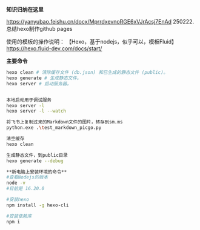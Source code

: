 
**知识归纳在这里**

https://yanyubao.feishu.cn/docx/MprrdxevnoRGE6xVJrAcsj7EnAd
250222.总结hexo制作github pages


使用的模板的操作说明：
【Hexo，基于nodejs，似乎可以，模板Fluid】
https://hexo.fluid-dev.com/docs/start/


**主要命令**

```bash
hexo clean # 清除缓存文件 (db.json) 和已生成的静态文件 (public)。
hexo generate # 生成静态文件。
hexo server # 启动服务器。


本地启动用于调试服务
hexo server -l
hexo server -l --watch

将飞书上复制过来的Markdown文件的图片，转存到sm.ms
python.exe .\test_markdown_picgo.py 

清空缓存
hexo clean    

生成静态文件，到public目录
hexo generate --debug

**新电脑上安装环境的命令**
#查看Nodejs的版本
node -v
#目前是 16.20.0

#安装hexo
npm install -g hexo-cli

#安装依赖库
npm i

```



